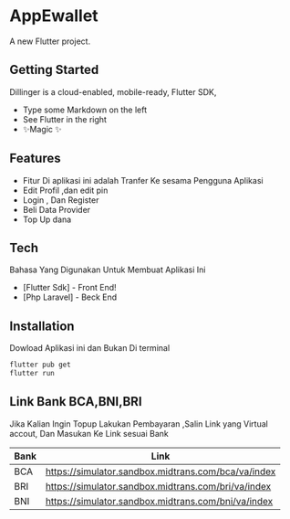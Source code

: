# AppEwallet

A new Flutter project.

## Getting Started

Dillinger is a cloud-enabled, mobile-ready, Flutter SDK,

- Type some Markdown on the left
- See Flutter in the right
- ✨Magic ✨

## Features

- Fitur Di aplikasi ini adalah Tranfer Ke sesama Pengguna Aplikasi
- Edit Profil ,dan edit pin
- Login , Dan Register
- Beli Data Provider
- Top Up dana 

## Tech

Bahasa Yang Digunakan Untuk Membuat Aplikasi Ini


- [Flutter Sdk] - Front End!
- [Php Laravel] - Beck End

## Installation


Dowload Aplikasi ini dan Bukan Di terminal

```sh
flutter pub get
flutter run
```


## Link Bank BCA,BNI,BRI

Jika Kalian Ingin Topup Lakukan Pembayaran ,Salin Link yang Virtual accout,
Dan Masukan Ke Link sesuai Bank

| Bank | Link |
| ------ | ------ |
| BCA | https://simulator.sandbox.midtrans.com/bca/va/index
| BRI | https://simulator.sandbox.midtrans.com/bri/va/index
| BNI | https://simulator.sandbox.midtrans.com/bni/va/index



